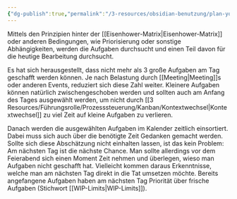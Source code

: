 ```yaml
---
{"dg-publish":true,"permalink":"/3-resources/obsidian-benutzung/plan-your-today-tasks/","created":"2024-06-23T19:53:54.724+02:00","updated":"2024-04-21T13:31:21.559+02:00"}
---
```



Mittels den Prinzipien hinter der [[Eisenhower-Matrix\|Eisenhower-Matrix]] oder anderen Bedingungen, wie Priorisierung oder sonstige Abhängigkeiten, werden die Aufgaben durchsucht und einen Teil davon für die heutige Bearbeitung durchsucht.

Es hat sich herausgestellt, dass nicht mehr als 3 große Aufgaben am Tag geschafft werden können. Je nach Belastung durch [[Meeting\|Meeting]]s oder anderen Events, reduziert sich diese Zahl weiter. Kleinere Aufgaben können natürlich zwischengeschoben werden und sollten auch am Anfang des Tages ausgewählt werden, um nicht durch [[3 Resources/Führungsrolle/Prozesssteuerung/Kanban/Kontextwechsel\|Kontextwechsel]] zu viel Zeit auf kleine Aufgaben zu verlieren.

Danach werden die ausgewählten Aufgaben im Kalender zeitlich einsortiert. Dabei muss sich auch über die benötigte Zeit Gedanken gemacht werden. Sollte sich diese Abschätzung nicht einhalten lassen, ist das kein Problem: Am nächsten Tag ist die nächste Chance. Man sollte allerdings vor dem Feierabend sich einen Moment Zeit nehmen und überlegen, wieso man Aufgaben nicht geschafft hat. Vielleicht kommen daraus Erkenntnisse, welche man am nächsten Tag direkt in die Tat umsetzen möchte. Bereits angefangene Aufgaben haben am nächsten Tag Priorität über frische Aufgaben (Stichwort [[WIP-Limits\|WIP-Limits]]).

